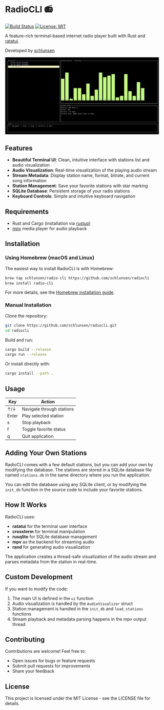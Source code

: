 # RadioCLI 📻

[![Build Status](https://github.com/schlunsen/radiocli/actions/workflows/build.yml/badge.svg)](https://github.com/schlunsen/radiocli/actions/workflows/build.yml)
[![License: MIT](https://img.shields.io/badge/License-MIT-yellow.svg)](https://opensource.org/licenses/MIT)

A feature-rich terminal-based internet radio player built with Rust and [ratatui](https://github.com/ratatui-org/ratatui).

Developed by [schlunsen](https://github.com/schlunsen)

![RadioCLI Screenshot](./pics/radio-cli-screenshot.png)

## Features

- **Beautiful Terminal UI**: Clean, intuitive interface with stations list and audio visualization
- **Audio Visualization**: Real-time visualization of the playing audio stream
- **Stream Metadata**: Display station name, format, bitrate, and current song information
- **Station Management**: Save your favorite stations with star marking
- **SQLite Database**: Persistent storage of your radio stations
- **Keyboard Controls**: Simple and intuitive keyboard navigation

## Requirements

- Rust and Cargo (installation via [rustup](https://rustup.rs/))
- [mpv](https://mpv.io/) media player for audio playback

## Installation

### Using Homebrew (macOS and Linux)

The easiest way to install RadioCLI is with Homebrew:

```bash
brew tap schlunsen/radio-cli https://github.com/schlunsen/radiocli
brew install radio-cli
```

For more details, see the [Homebrew installation guide](./HOMEBREW.md).

### Manual Installation

Clone the repository:

```bash
git clone https://github.com/schlunsen/radiocli.git
cd radiocli
```

Build and run:

```bash
cargo build --release
cargo run --release
```

Or install directly with:

```bash
cargo install --path .
```

## Usage

| Key | Action |
|-----|--------|
| ↑/↓ | Navigate through stations |
| Enter | Play selected station |
| s | Stop playback |
| f | Toggle favorite status |
| q | Quit application |

## Adding Your Own Stations

RadioCLI comes with a few default stations, but you can add your own by modifying the database. The stations are stored in a SQLite database file named `stations.db` in the same directory where you run the application.

You can edit the database using any SQLite client, or by modifying the `init_db` function in the source code to include your favorite stations.

## How It Works

RadioCLI uses:
- **ratatui** for the terminal user interface
- **crossterm** for terminal manipulation
- **rusqlite** for SQLite database management
- **mpv** as the backend for streaming audio
- **rand** for generating audio visualization

The application creates a thread-safe visualization of the audio stream and parses metadata from the station in real-time.

## Custom Development

If you want to modify the code:

1. The main UI is defined in the `ui` function
2. Audio visualization is handled by the `AudioVisualizer` struct
3. Station management is handled in the `init_db` and `load_stations` functions
4. Stream playback and metadata parsing happens in the mpv output thread

## Contributing

Contributions are welcome! Feel free to:

- Open issues for bugs or feature requests
- Submit pull requests for improvements
- Share your feedback

## License

This project is licensed under the MIT License - see the LICENSE file for details.